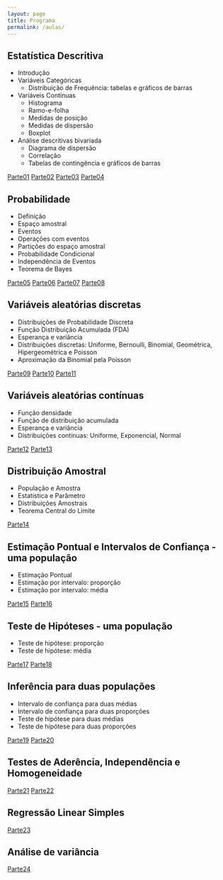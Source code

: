 ```yaml
---
layout: page
title: Programa
permalink: /aulas/
---
```




## Estatística Descritiva

* Introdução
* Variáveis Categóricas
  + Distribuição de Frequência: tabelas e gráficos de barras
* Variáveis Contínuas
  + Histograma
  + Ramo-e-folha
  + Medidas de posição
  + Medidas de dispersão
  + Boxplot
* Análise descritivas bivariada
  + Diagrama de dispersão
  + Correlação
  + Tabelas de contingência e gráficos de barras

[Parte01](slides/parte01.html)
[Parte02](slides/parte02.html)
[Parte03](slides/parte03.html)
[Parte04](slides/parte04.html)


## Probabilidade

* Definição
* Espaço amostral
* Eventos
* Operações com eventos
* Partições do espaço amostral
* Probabilidade Condicional
* Independência de Eventos
* Teorema de Bayes 

[Parte05](slides/parte05.html)
[Parte06](slides/parte06.html)
[Parte07](slides/parte07.html)
[Parte08](slides/parte08.html)



## Variáveis aleatórias discretas
* Distribuições de Probabilidade Discreta
* Função Distribuição Acumulada (FDA)
* Esperança e variância
* Distribuições discretas: Uniforme, Bernoulli, Binomial, Geométrica, Hipergeométrica e Poisson
* Aproximação da Binomial pela Poisson

[Parte09](slides/parte09.html)
[Parte10](slides/parte10.html)
[Parte11](slides/parte11.html)


## Variáveis aleatórias contínuas
* Função densidade
* Função de distribuição acumulada
* Esperança e variância
* Distribuições contínuas: Uniforme, Exponencial, Normal

[Parte12](slides/parte12.html)
[Parte13](slides/parte13.html)

## Distribuição Amostral
* População e Amostra
* Estatística e Parâmetro
* Distribuições Amostrais
* Teorema Central do Limite

[Parte14](slides/parte14.html)

## Estimação Pontual e Intervalos de Confiança - uma população
* Estimação Pontual
* Estimação por intervalo: proporção
* Estimação por intervalo: média

[Parte15](slides/parte15.html)
[Parte16](slides/parte16.html)

## Teste de Hipóteses - uma população
* Teste de hipótese: proporção
* Teste de hipótese: média

[Parte17](slides/parte17.html)
[Parte18](slides/parte18.html)

## Inferência para duas populações
* Intervalo de confiança para duas médias
* Intervalo de confiança para duas proporções
* Teste de hipótese para duas médias
* Teste de hipótese para duas proporções

[Parte19](slides/parte19.html)
[Parte20](slides/parte20.html)

## Testes de Aderência, Independência e Homogeneidade

[Parte21](slides/parte21.html)
[Parte22](slides/parte22.html)

## Regressão Linear Simples

[Parte23](slides/parte23.html)

## Análise de variância

[Parte24](slides/parte24.html)
